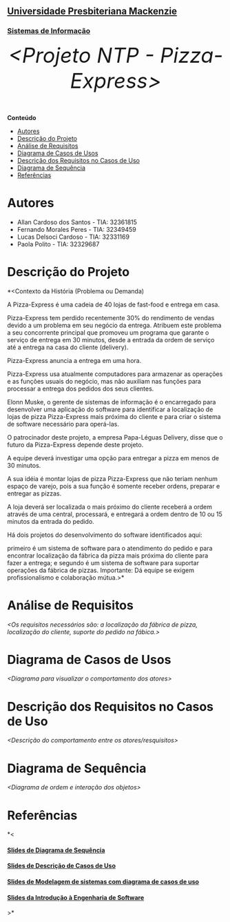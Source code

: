 <h2><a href= "https://www.mackenzie.br">Universidade Presbiteriana Mackenzie</a></h2>
<h3><a href= "https://www.mackenzie.br/graduacao/sao-paulo-higienopolis/sistemas-de-informacao">Sistemas de Informação</a></h3>


<font size="+12"><center>
*&lt;Projeto NTP  -  Pizza-Express&gt;*
</center></font>


**Conteúdo**

- [Autores](#nome-alunos)
- [Descrição do Projeto](#introdução-do-projeto)
- [Análise de Requisitos](#descrição-dos-requisitos)
- [Diagrama de Casos de Usos](#diagrama-de-comportamento-atores)
- [Descrição dos Requisitos no Casos de Uso](#descrição-das-funcões)
- [Diagrama de Sequência](#diagrama-de-ordem-interações)
- [Referências](#referências)


# Autores

* Allan Cardoso dos Santos -  TIA: 32361815
* Fernando Morales Peres   -  TIA: 32349459
* Lucas Delsoci Cardoso    -  TIA: 32331169
* Paola Polito             -  TIA: 32329687


# Descrição do Projeto

*&lt;Contexto da História (Problema ou Demanda)

A Pizza-Express é uma cadeia de 40 lojas de fast-food e entrega em casa.

Pizza-Express tem perdido recentemente 30% do rendimento de vendas devido a um problema em seu negócio da entrega. Atribuem este problema a seu concorrente principal que promoveu um programa que garante o serviço de entrega em 30 minutos, desde a entrada da ordem de serviço até a entrega na casa do cliente (delivery).

Pizza-Express anuncia a entrega em uma hora.

Pizza-Express usa atualmente computadores para armazenar as operações e as funções usuais do negócio, mas não auxiliam nas funções para processar a entrega dos pedidos dos seus clientes.

Elonn Muske, o gerente de sistemas de informação é o encarregado para desenvolver uma aplicação do software para identificar a localização de lojas de pizza Pizza-Express mais próxima do cliente e para criar o sistema de software necessário para operá-las.

O patrocinador deste projeto, a empresa Papa-Léguas Delivery, disse que o futuro da Pizza-Express depende deste projeto.

A equipe deverá investigar uma opção para entregar a pizza em menos de 30 minutos.

A sua idéia é montar lojas de pizza Pizza-Express que não teriam nenhum espaço de varejo, pois a sua função é somente receber ordens, preparar e entregar as pizzas.

A loja deverá ser localizada o mais próximo do cliente receberá a ordem através de uma central, processará, e entregará a ordem dentro de 10 ou 15 minutos da entrada do pedido.

Há dois projetos do desenvolvimento do software identificados aqui:

primeiro é um sistema de software para o atendimento do pedido e para encontrar localização da fábrica da pizza mais próxima do cliente para fazer a entrega; e
segundo é um sistema de software para suportar operações da fábrica de pizzas.
Importante: Dá equipe se exigem profissionalismo e colaboração mútua.&gt;*

# Análise de Requisitos
*&lt;Os requisitos necessários são: a localização da fábrica de pizza, localização do cliente, suporte do pedido na fábica.&gt;*

# Diagrama de Casos de Usos

*&lt;Diagrama para visualizar o comportamento dos atores&gt;*

# Descrição dos Requisitos no Casos de Uso

*&lt;Descrição do comportamento entre os atores/resquisitos&gt;*

# Diagrama de Sequência

*&lt;Diagrama de ordem e interação dos objetos&gt;*

# Referências

*&lt;<h4><a href= "https://graduacao.mackenzie.br/pluginfile.php/1554983/mod_resource/content/2/Diagrama%20de%20Sequencia.pdf">Slides de Diagrama de Sequência</a></h4>
<h4><a href= "https://graduacao.mackenzie.br/pluginfile.php/1553039/mod_resource/content/2/SI2_Modelo_DescricaoCasoUso_2023_2.pdf">Slides de Descrição de Casos de Uso</a></h4>
<h4><a href= "https://graduacao.mackenzie.br/pluginfile.php/1553039/mod_resource/content/2/SI2_Modelo_DescricaoCasoUso_2023_2.pdf">Slides de Modelagem de sistemas com diagrama de casos de uso </a></h4>
<h4><a href= "https://graduacao.mackenzie.br/pluginfile.php/1037193/mod_resource/content/2/SI_2J_IntroducaoEngenhariaSoftware_Apostila05_2.pdf">Slides da Introdução à Engenharia de Software </a></h4>
&gt;*
